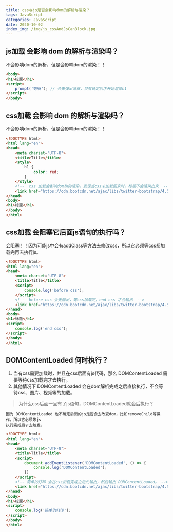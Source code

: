 ```yaml
---
title: css与js是否会影响dom的解析与渲染？
tags: JavaScript
categories: JavaScript
date: 2020-10-02
index_img: /img/js_cssAndJsCanBlock.jpg
---
```


## js加载 会影响 dom 的解析与渲染吗？ 
不会影响dom的解析，但是会影响dom的渲染！！

```html
<body>
<h1>标题</h1>
<script>
    prompt('等待'); // 会先弹出弹框，只有确定后才开始渲染h1
</script>
</body>
```

## css加载 会影响 dom 的解析与渲染吗？
不会影响dom的解析，但是会影响dom的渲染！！

```html
<!DOCTYPE html>
<html lang="en">
<head>
    <meta charset="UTF-8">
    <title>Title</title>
    <style>
        h1 {
            color: red;
        }
    </style>
    <!--  css 加载会影响dom树的渲染，发现当css未加载回来时，标题不会渲染出来  -->
    <link href="https://cdn.bootcdn.net/ajax/libs/twitter-bootstrap/4.5.2/css/bootstrap-grid.css" rel="stylesheet">
</head>
<body>
<h1>标题</h1>
</body>
</html>
```

## css加载 会阻塞它后面js语句的执行吗？
会阻塞！！因为可能js中会有addClass等方法去修改css，所以它必须等css都加载完再去执行js。

```html
<!DOCTYPE html>
<html lang="en">
<head>
    <meta charset="UTF-8">
    <title>Title</title>
    <script>
        console.log('before css');
    </script>
    <!--  before css 会先输出，等css加载完，end css 才会输出  -->
    <link href="https://cdn.bootcdn.net/ajax/libs/twitter-bootstrap/4.5.2/css/bootstrap-grid.css" rel="stylesheet">
</head>
<body>
<h1>标题</h1>
<script>
    console.log('end css');
</script>
</body>
</html>
```

## DOMContentLoaded 何时执行？
1. 当有css需要加载时，并且在css后面有js代码，那么 DOMContentLoaded 需要等待css加载完才去执行。
2. 其他情况下 DOMContentLoaded 会在dom解析完成之后直接执行，不会等待css、图片、视频等的加载。

>   为什么css后面一旦有了js语句，DOMContentLoaded就会后执行？
    
    因为 DOMContentLoaded 也不确定后面的js是否会去改变dom，比如removeChild等操作，所以它必须等js
    执行完成后才去触发。

```html
<!DOCTYPE html>
<html lang="en">
<head>
    <meta charset="UTF-8">
    <title>Title</title>
    <script>
        document.addEventListener('DOMContentLoaded', () => {
            console.log('DOMContentLoaded');
        })
    </script>
    <!-- 简单的打印 会在css加载完成之后先输出，然后输出 DOMContentLoaded。 -->
    <link href="https://cdn.bootcdn.net/ajax/libs/twitter-bootstrap/4.5.2/css/bootstrap-grid.css" rel="stylesheet">
</head>
<body>
<h1>标题</h1>
<script>
    console.log('简单的打印');
</script>
</body>
</html>
```
